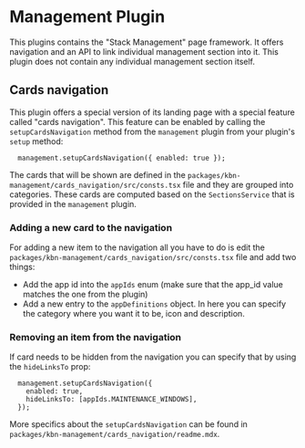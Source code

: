 # Management Plugin

This plugins contains the "Stack Management" page framework. It offers navigation and an API
to link individual management section into it. This plugin does not contain any individual
management section itself.

## Cards navigation

This plugin offers a special version of its landing page with a special feature called "cards navigation".
This feature can be enabled by calling the `setupCardsNavigation` method from the `management` plugin from
your plugin's `setup` method:

```
  management.setupCardsNavigation({ enabled: true });
```

The cards that will be shown are defined in the `packages/kbn-management/cards_navigation/src/consts.tsx` file
and they are grouped into categories. These cards are computed based on the `SectionsService` that is provided
in the `management` plugin.

### Adding a new card to the navigation

For adding a new item to the navigation all you have to do is edit the `packages/kbn-management/cards_navigation/src/consts.tsx`
file and add two things:

* Add the app id into the `appIds` enum (make sure that the app_id value matches the one from the plugin)
* Add a new entry to the `appDefinitions` object. In here you can specify the category where you want it to be, icon and description.


### Removing an item from the navigation

If card needs to be hidden from the navigation you can specify that by using the `hideLinksTo` prop:

```
  management.setupCardsNavigation({
    enabled: true,
    hideLinksTo: [appIds.MAINTENANCE_WINDOWS],
  });
```

More specifics about the `setupCardsNavigation` can be found in `packages/kbn-management/cards_navigation/readme.mdx`.
